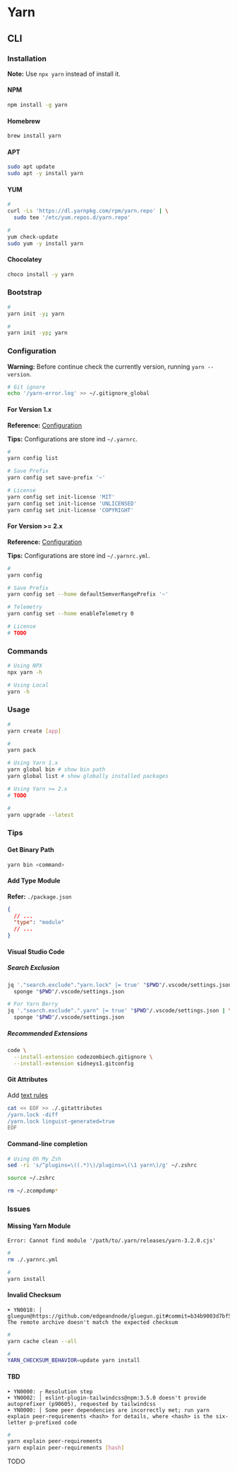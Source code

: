 # Yarn

## CLI

### Installation

**Note:** Use `npx yarn` instead of install it.

#### NPM

```sh
npm install -g yarn
```

#### Homebrew

```sh
brew install yarn
```

#### APT

```sh
sudo apt update
sudo apt -y install yarn
```

#### YUM

```sh
#
curl -Ls 'https://dl.yarnpkg.com/rpm/yarn.repo' | \
  sudo tee '/etc/yum.repos.d/yarn.repo'

#
yum check-update
sudo yum -y install yarn
```

#### Chocolatey

```sh
choco install -y yarn
```

### Bootstrap

```sh
#
yarn init -y; yarn

#
yarn init -yp; yarn
```

### Configuration

**Warning:** Before continue check the currently version, running `yarn --version`.

```sh
# Git ignore
echo '/yarn-error.log' >> ~/.gitignore_global
```

#### For Version 1.x

**Reference:** [Configuration](https://classic.yarnpkg.com/en/docs/configuration)

**Tips:** Configurations are store ind `~/.yarnrc`.

```sh
#
yarn config list

# Save Prefix
yarn config set save-prefix '~'

# License
yarn config set init-license 'MIT'
yarn config set init-license 'UNLICENSED'
yarn config set init-license 'COPYRIGHT'
```

#### For Version >= 2.x

**Reference:** [Configuration](https://yarnpkg.com/configuration/yarnrc)

**Tips:** Configurations are store ind `~/.yarnrc.yml`.

```sh
#
yarn config

# Save Prefix
yarn config set --home defaultSemverRangePrefix '~'

# Telemetry
yarn config set --home enableTelemetry 0

# License
# TODO
```

### Commands

```sh
# Using NPX
npx yarn -h

# Using Local
yarn -h
```

### Usage

```sh
#
yarn create [app]

#
yarn pack

# Using Yarn 1.x
yarn global bin # show bin path
yarn global list # show globally installed packages

# Using Yarn >= 2.x
# TODO

#
yarn upgrade --latest
```

<!--
yarn --cwd `yarn global dir` list

yarn info --recursive --dependents
-->

### Tips

#### Get Binary Path

```sh
yarn bin <command>
```

#### Add Type Module

**Refer:** `./package.json`

```json
{
  // ...
  "type": "module"
  // ...
}
```

#### Visual Studio Code

##### Search Exclusion

```sh
jq '."search.exclude"."yarn.lock" |= true' "$PWD"/.vscode/settings.json | \
  sponge "$PWD"/.vscode/settings.json

# For Yarn Berry
jq '."search.exclude".".yarn" |= true' "$PWD"/.vscode/settings.json | \
  sponge "$PWD"/.vscode/settings.json
```

##### Recommended Extensions

```sh
code \
  --install-extension codezombiech.gitignore \
  --install-extension sidneys1.gitconfig
```

#### Git Attributes

Add [text rules](/gitattributes.md#text)

```sh
cat << EOF >> ./.gitattributes
/yarn.lock -diff
/yarn.lock linguist-generated=true
EOF
```

#### Command-line completion

```sh
# Using Oh My Zsh
sed -ri 's/^plugins=\((.*)\)/plugins=\(\1 yarn\)/g' ~/.zshrc

source ~/.zshrc

rm ~/.zcompdump*
```

### Issues

#### Missing Yarn Module

```log
Error: Cannot find module '/path/to/.yarn/releases/yarn-3.2.0.cjs'
```

```sh
#
rm ./.yarnrc.yml

#
yarn install
```

#### Invalid Checksum

```log
➤ YN0018: │ gluegun@https://github.com/edgeandnode/gluegun.git#commit=b34b9003d7bf556836da41b57ef36eb21570620a: The remote archive doesn't match the expected checksum
```

```sh
#
yarn cache clean --all

#
YARN_CHECKSUM_BEHAVIOR=update yarn install
```

#### TBD

```log
➤ YN0000: ┌ Resolution step
➤ YN0002: │ eslint-plugin-tailwindcss@npm:3.5.0 doesn't provide autoprefixer (p90605), requested by tailwindcss
➤ YN0000: │ Some peer dependencies are incorrectly met; run yarn explain peer-requirements <hash> for details, where <hash> is the six-letter p-prefixed code
```

```sh
#
yarn explain peer-requirements
yarn explain peer-requirements [hash]
```

TODO
